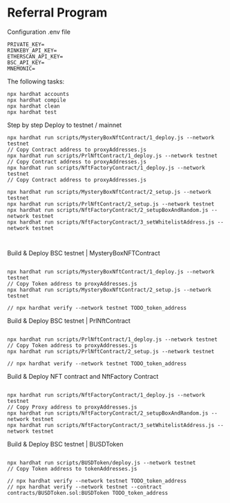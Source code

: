 # Referral Program

Configuration .env file

```shell
PRIVATE_KEY=
RINKEBY_API_KEY=
ETHERSCAN_API_KEY=
BSC_API_KEY=
MNEMONIC=
```

The following tasks:

```shell
npx hardhat accounts
npx hardhat compile
npx hardhat clean
npx hardhat test
```

Step by step Deploy to testnet / mainnet

```shell
npx hardhat run scripts/MysteryBoxNftContract/1_deploy.js --network testnet
// Copy Contract address to proxyAddresses.js
npx hardhat run scripts/PrlNftContract/1_deploy.js --network testnet
// Copy Contract address to proxyAddresses.js
npx hardhat run scripts/NftFactoryContract/1_deploy.js --network testnet
// Copy Contract address to proxyAddresses.js

npx hardhat run scripts/MysteryBoxNftContract/2_setup.js --network testnet
npx hardhat run scripts/PrlNftContract/2_setup.js --network testnet
npx hardhat run scripts/NftFactoryContract/2_setupBoxAndRandom.js --network testnet
npx hardhat run scripts/NftFactoryContract/3_setWhitelistAddress.js --network testnet



```

Build & Deploy BSC testnet | MysteryBoxNFTContract

```shell

npx hardhat run scripts/MysteryBoxNftContract/1_deploy.js --network testnet
// Copy Token address to proxyAddresses.js
npx hardhat run scripts/MysteryBoxNftContract/2_setup.js --network testnet

// npx hardhat verify --network testnet TODO_token_address

```

Build & Deploy BSC testnet | PrlNftContract

```shell

npx hardhat run scripts/PrlNftContract/1_deploy.js --network testnet
// Copy Token address to proxyAddresses.js
npx hardhat run scripts/PrlNftContract/2_setup.js --network testnet

// npx hardhat verify --network testnet TODO_token_address

```

Build & Deploy NFT contract and NftFactory Contract

```shell

npx hardhat run scripts/NftFactoryContract/1_deploy.js --network testnet
// Copy Proxy address to proxyAddresses.js
npx hardhat run scripts/NftFactoryContract/2_setupBoxAndRandom.js --network testnet
npx hardhat run scripts/NftFactoryContract/3_setWhitelistAddress.js --network testnet

```

Build & Deploy BSC testnet | BUSDToken

```shell

npx hardhat run scripts/BUSDToken/deploy.js --network testnet
// Copy Token address to tokenAddresses.js

// npx hardhat verify --network testnet TODO_token_address
// npx hardhat verify --network testnet --contract contracts/BUSDToken.sol:BUSDToken TODO_token_address

```
